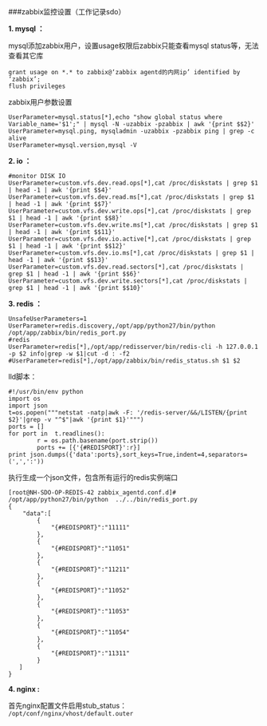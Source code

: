 ###zabbix监控设置（工作记录sdo）


**1. mysql ：**  

mysql添加zabbix用户，设置usage权限后zabbix只能查看mysql status等，无法查看其它库

    grant usage on *.* to zabbix@‘zabbix agentd的内网ip’ identified by ‘zabbix’;
	flush privileges

zabbix用户参数设置	


    UserParameter=mysql.status[*],echo "show global status where Variable_name='$1';" | mysql -N -uzabbix -pzabbix | awk '{print $$2}'
    UserParameter=mysql.ping, mysqladmin -uzabbix -pzabbix ping | grep -c alive
    UserParameter=mysql.version,mysql -V

**2. io ：**

    #monitor DISK IO
    UserParameter=custom.vfs.dev.read.ops[*],cat /proc/diskstats | grep $1 | head -1 | awk '{print $$4}'
    UserParameter=custom.vfs.dev.read.ms[*],cat /proc/diskstats | grep $1 | head -1 | awk '{print $$7}'
    UserParameter=custom.vfs.dev.write.ops[*],cat /proc/diskstats | grep $1 | head -1 | awk '{print $$8}'
    UserParameter=custom.vfs.dev.write.ms[*],cat /proc/diskstats | grep $1 | head -1 | awk '{print $$11}'
    UserParameter=custom.vfs.dev.io.active[*],cat /proc/diskstats | grep $1 | head -1 | awk '{print $$12}'
    UserParameter=custom.vfs.dev.io.ms[*],cat /proc/diskstats | grep $1 | head -1 | awk '{print $$13}'
    UserParameter=custom.vfs.dev.read.sectors[*],cat /proc/diskstats | grep $1 | head -1 | awk '{print $$6}'
    UserParameter=custom.vfs.dev.write.sectors[*],cat /proc/diskstats | grep $1 | head -1 | awk '{print $$10}'


**3. redis ：**

    UnsafeUserParameters=1
    UserParameter=redis.discovery,/opt/app/python27/bin/python /opt/app/zabbix/bin/redis_port.py
    #redis
    UserParameter=redis[*],/opt/app/redisserver/bin/redis-cli -h 127.0.0.1 -p $2 info|grep -w $1|cut -d : -f2
    #UserParameter=redis[*],/opt/app/zabbix/bin/redis_status.sh $1 $2 


lld脚本：

    #!/usr/bin/env python
    import os
    import json
    t=os.popen("""netstat -natp|awk -F: '/redis-server/&&/LISTEN/{print $2}'|grep -v "^$"|awk '{print $1}'""")
    ports = []
    for port in  t.readlines():
            r = os.path.basename(port.strip())
            ports += [{'{#REDISPORT}':r}]
    print json.dumps({'data':ports},sort_keys=True,indent=4,separators=(',',':'))

执行生成一个json文件，包含所有运行的redis实例端口

    [root@NH-SDO-OP-REDIS-42 zabbix_agentd.conf.d]# /opt/app/python27/bin/python  ../../bin/redis_port.py
    {
        "data":[
            {
                "{#REDISPORT}":"11111"
            },
            {
                "{#REDISPORT}":"11051"
            },
            {
                "{#REDISPORT}":"11211"
            },
            {
                "{#REDISPORT}":"11052"
            },
            {
                "{#REDISPORT}":"11053"
            },
            {
                "{#REDISPORT}":"11054"
            },
            {
                "{#REDISPORT}":"11311"
            }
       ]  
    }




**4. nginx :**  

首先nginx配置文件启用stub_status：  
`/opt/conf/nginx/vhost/default.outer`


